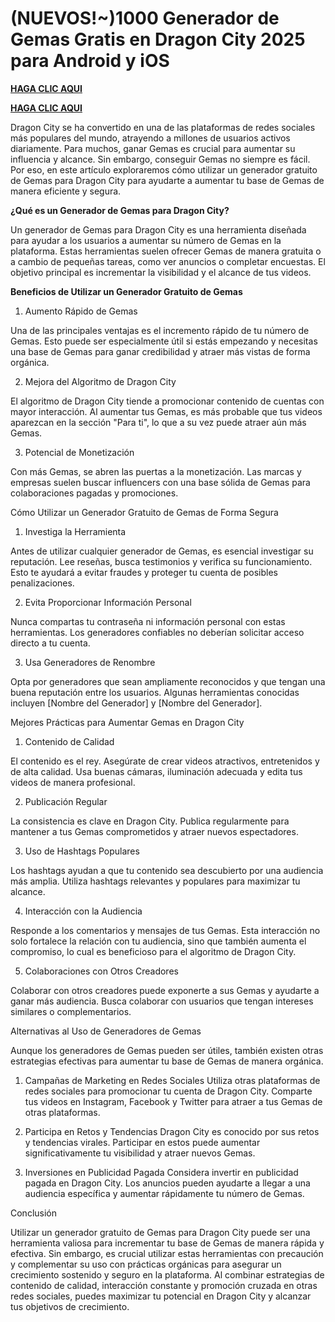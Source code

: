 # (NUEVOS!~)1000 Generador de Gemas Gratis en Dragon City 2025 para Android y iOS

**[HAGA CLIC AQUI](https://lookerstudio.google.com/reporting/f1d16b36-67fd-41e9-931f-ca6959cd94e0)**

**[HAGA CLIC AQUI](https://lookerstudio.google.com/reporting/f1d16b36-67fd-41e9-931f-ca6959cd94e0)**

Dragon City se ha convertido en una de las plataformas de redes sociales más populares del mundo, atrayendo a millones de usuarios activos diariamente. Para muchos, ganar Gemas es crucial para aumentar su influencia y alcance. Sin embargo, conseguir Gemas no siempre es fácil. Por eso, en este artículo exploraremos cómo utilizar un generador gratuito de Gemas para Dragon City para ayudarte a aumentar tu base de Gemas de manera eficiente y segura.

**¿Qué es un Generador de Gemas para Dragon City?**

Un generador de Gemas para Dragon City es una herramienta diseñada para ayudar a los usuarios a aumentar su número de Gemas en la plataforma. Estas herramientas suelen ofrecer Gemas de manera gratuita o a cambio de pequeñas tareas, como ver anuncios o completar encuestas. El objetivo principal es incrementar la visibilidad y el alcance de tus videos.

**Beneficios de Utilizar un Generador Gratuito de Gemas**

1. Aumento Rápido de Gemas

Una de las principales ventajas es el incremento rápido de tu número de Gemas. Esto puede ser especialmente útil si estás empezando y necesitas una base de Gemas para ganar credibilidad y atraer más vistas de forma orgánica.

2. Mejora del Algoritmo de Dragon City

El algoritmo de Dragon City tiende a promocionar contenido de cuentas con mayor interacción. Al aumentar tus Gemas, es más probable que tus videos aparezcan en la sección "Para ti", lo que a su vez puede atraer aún más Gemas.

3. Potencial de Monetización

Con más Gemas, se abren las puertas a la monetización. Las marcas y empresas suelen buscar influencers con una base sólida de Gemas para colaboraciones pagadas y promociones.

Cómo Utilizar un Generador Gratuito de Gemas de Forma Segura

1. Investiga la Herramienta

Antes de utilizar cualquier generador de Gemas, es esencial investigar su reputación. Lee reseñas, busca testimonios y verifica su funcionamiento. Esto te ayudará a evitar fraudes y proteger tu cuenta de posibles penalizaciones.

2. Evita Proporcionar Información Personal

Nunca compartas tu contraseña ni información personal con estas herramientas. Los generadores confiables no deberían solicitar acceso directo a tu cuenta.

3. Usa Generadores de Renombre

Opta por generadores que sean ampliamente reconocidos y que tengan una buena reputación entre los usuarios. Algunas herramientas conocidas incluyen [Nombre del Generador] y [Nombre del Generador].

Mejores Prácticas para Aumentar Gemas en Dragon City

1. Contenido de Calidad

El contenido es el rey. Asegúrate de crear videos atractivos, entretenidos y de alta calidad. Usa buenas cámaras, iluminación adecuada y edita tus videos de manera profesional.

2. Publicación Regular

La consistencia es clave en Dragon City. Publica regularmente para mantener a tus Gemas comprometidos y atraer nuevos espectadores.

3. Uso de Hashtags Populares

Los hashtags ayudan a que tu contenido sea descubierto por una audiencia más amplia. Utiliza hashtags relevantes y populares para maximizar tu alcance.

4. Interacción con la Audiencia

Responde a los comentarios y mensajes de tus Gemas. Esta interacción no solo fortalece la relación con tu audiencia, sino que también aumenta el compromiso, lo cual es beneficioso para el algoritmo de Dragon City.

5. Colaboraciones con Otros Creadores

Colaborar con otros creadores puede exponerte a sus Gemas y ayudarte a ganar más audiencia. Busca colaborar con usuarios que tengan intereses similares o complementarios.

Alternativas al Uso de Generadores de Gemas

Aunque los generadores de Gemas pueden ser útiles, también existen otras estrategias efectivas para aumentar tu base de Gemas de manera orgánica.

1. Campañas de Marketing en Redes Sociales
Utiliza otras plataformas de redes sociales para promocionar tu cuenta de Dragon City. Comparte tus videos en Instagram, Facebook y Twitter para atraer a tus Gemas de otras plataformas.

2. Participa en Retos y Tendencias
Dragon City es conocido por sus retos y tendencias virales. Participar en estos puede aumentar significativamente tu visibilidad y atraer nuevos Gemas.

3. Inversiones en Publicidad Pagada
Considera invertir en publicidad pagada en Dragon City. Los anuncios pueden ayudarte a llegar a una audiencia específica y aumentar rápidamente tu número de Gemas.

Conclusión

Utilizar un generador gratuito de Gemas para Dragon City puede ser una herramienta valiosa para incrementar tu base de Gemas de manera rápida y efectiva. Sin embargo,
es crucial utilizar estas herramientas con precaución y complementar su uso con prácticas orgánicas para asegurar un crecimiento sostenido y seguro en la plataforma. 
Al combinar estrategias de contenido de calidad, interacción constante y promoción cruzada en otras redes sociales, puedes maximizar tu potencial en Dragon City y alcanzar tus objetivos de crecimiento.